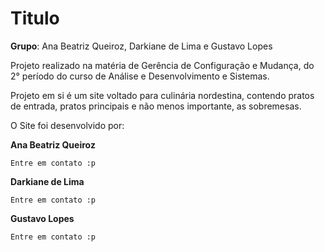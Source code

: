 # Titulo 

**Grupo**: Ana Beatriz Queiroz, Darkiane de Lima e Gustavo Lopes

Projeto realizado na matéria de Gerência de Configuração e Mudança, do 2° período do curso de Análise e Desenvolvimento e Sistemas.

Projeto em si é um site voltado para culinária nordestina, contendo pratos de entrada, pratos principais e não menos importante, as sobremesas. 

O Site foi desenvolvido por:

**Ana Beatriz Queiroz**

    Entre em contato :p

**Darkiane de Lima**

    Entre em contato :p

**Gustavo Lopes** 

    Entre em contato :p